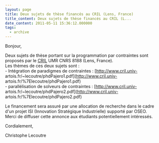 ```yaml
---
layout: page
title: Deux sujets de thèse financés au CRIL (Lens, France)
title_content: Deux sujets de thèse financés au CRIL (L...
date_content: 2011-05-11 15:36:12.000000
tags:
  - archive
---
```

Bonjour,  
  
Deux sujets de thèse portant sur la programmation par contraintes sont
proposés par le [CRIL](http://www.cril.univ-artois.fr/) UMR CNRS 8188 (Lens,
France).  
Les thèmes de ces deux sujets sont :  
\- Intégration de paradigmes de contraintes : [http://www.cril.univ-
artois.fr/~lecoutre/phdPajero1.pdf](http://www.cril.univ-
artois.fr/%7Elecoutre/phdPajero1.pdf)  
\- parallélisation de solveurs de contraintes : [http://www.cril.univ-
artois.fr/~lecoutre/phdPajero2.pdf](http://www.cril.univ-
artois.fr/%7Elecoutre/phdPajero2.pdf)  
  
Le financement sera assuré par une allocation de recherche dans le cadre d'un
projet ISI (Innovation Stratégique Industrielle) supporté par OSEO.  
Merci de diffuser cette annonce aux étudiants potentiellement intéressés.  
  
Cordialement,  
  
Christophe Lecoutre

